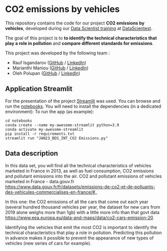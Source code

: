 # CO2 emissions by vehicles

This repository contains the code for our project **CO2 emissions by vehicles**, developed during our [Data Scientist training](https://datascientest.com/en/data-scientist-course) at [DataScientest](https://datascientest.com/).

The goal of this project is to **to identify the technical characteristics that play a role in pollution** and **compare different standards for emissions**. 

This project was developed by the following team :

- Rauf Isgandarov  ([GitHub](https://github.com/risgandar) / [LinkedIn](https://www.linkedin.com/in/rauf-isgandarov-56365a195/))
- Marianthi Maniou ([GitHub](https://github.com/manimari) / [LinkedIn](https://www.linkedin.com/in/marianthi-maniou/))
- Oleh Polupan ([GitHub](https://github.com/oleh-polupan) / [LinkedIn](https://www.linkedin.com/in/oleh-polupan-55946656/))

## Application Streamlit

For the presentation of the project [Streamlit](https://streamlit.io/) was used. You can browse and run the [notebooks](./notebooks). You will need to install the dependencies (in a dedicated environment):
To run the app (as example):
```shell
cd notebooks
conda create --name my-awesome-streamlit python=3.9
conda activate my-awesome-streamlit
pip install -r requirements.txt
streamlit run "JAN23_BDS_INT_CO2 Emissions.py"
```

## Data description
In this data set, you will find all the technical characteristics of vehicles marketed in France in 2013, as well as fuel consumption, CO2 emissions and pollutant emissions into the air.
CO2 and pollutant emissions of vehicles marketed in France - data.gouv.fr
https://www.data.gouv.fr/fr/datasets/emissions-de-co2-et-de-polluants-des-vehicules-commercialises-en-france/#_

In this one: the CO2 emissions of all the cars that come out each year (several hundred thousand vehicles per year, the dataset for new cars from 2019 alone weighs more than 1gb) with a little more info than that govt data
https://www.eea.europa.eu/data-and-maps/data/co2-cars-emission-20 

Identifying the vehicles that emit the most CO2 is important to identify the technical characteristics that play a role in pollution. Predicting this pollution in advance makes it possible to prevent the appearance of new types of vehicles (new series of cars for example).
